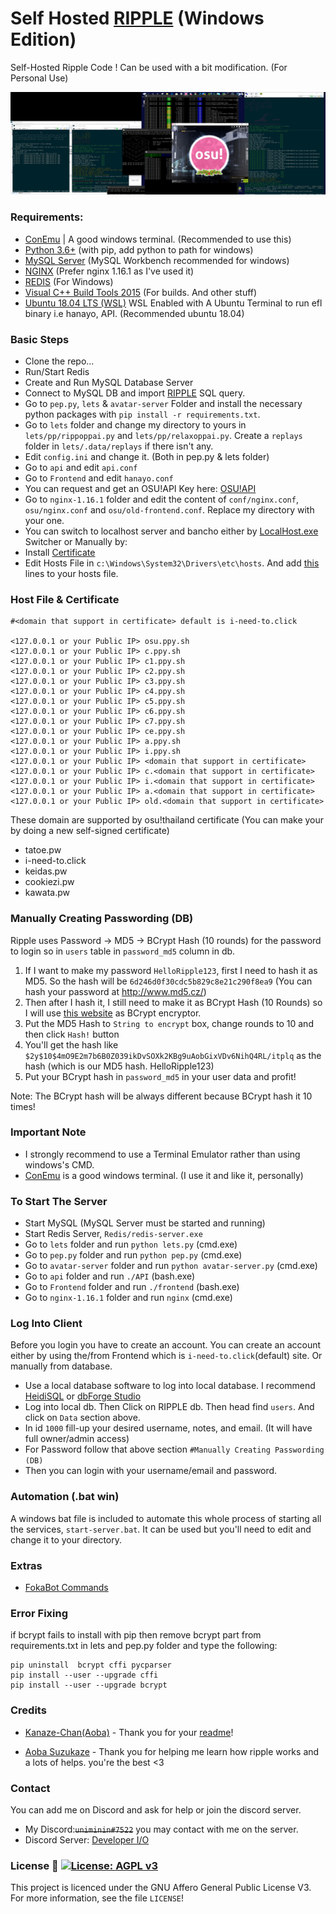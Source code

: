 # Self Hosted <a href=https://ripple.moe>RIPPLE</a> (Windows Edition)
Self-Hosted Ripple Code ! Can be used with a bit modification. (For Personal Use)

<p align="center">
  <img src="https://github.com/Uniminin/Light-Ripple-Windows/blob/master/WSL%20location/RIPPLE.PNG"/>
</p>

### Requirements:
* <a href=https://conemu.github.io>ConEmu</a> | A good windows terminal. (Recommended to use this)
* <a href=https://www.python.org/downloads/release/python-368>Python 3.6+</a> (with pip, add python to path for windows)
* <a href=https://dev.mysql.com/get/Downloads/MySQLInstaller/mysql-installer-web-community-8.0.18.0.msi>MySQL Server</a> (MySQL Workbench recommended for windows)
* <a href=http://nginx.org/en/download.html>NGINX</a> (Prefer nginx 1.16.1 as I've used it)
* <a href=https://github.com/tporadowski/redis/releases>REDIS</a> (For Windows)
* <a href="https://go.microsoft.com/fwlink/?LinkId=691126">Visual C++ Build Tools 2015</a> (For builds. And other stuff)
* <a href="https://www.microsoft.com/en-us/p/ubuntu-1804-lts/9n9tngvndl3q?activetab=pivot:overviewtab">Ubuntu 18.04 LTS (WSL)</a> WSL Enabled with A Ubuntu Terminal to run efl binary i.e hanayo, API. (Recommended ubuntu 18.04)

### Basic Steps
* Clone the repo...
* Run/Start Redis
* Create and Run MySQL Database Server
* Connect to MySQL DB and import <a href=https://github.com/Uniminin/Light-Ripple-Windows/blob/master/SQL/RIPPLE.sql>RIPPLE</a> SQL query.
* Go to `pep.py`, `lets` & `avatar-server` Folder and install the necessary python packages with `pip install -r requirements.txt`.
* Go to `lets` folder and change my directory to yours in `lets/pp/rippoppai.py` and `lets/pp/relaxoppai.py`. Create a `replays` folder in `lets/.data/replays` if there isn't any.
* Edit `config.ini` and change it. (Both in pep.py & lets folder)
* Go to `api` and edit `api.conf`
* Go to `Frontend` and edit `hanayo.conf`
* You can request and get an OSU!API Key here: <a href=https://old.ppy.sh>OSU!API</a>
* Go to `nginx-1.16.1` folder and edit the content of `conf/nginx.conf`, `osu/nginx.conf` and `osu/old-frontend.conf`. Replace my directory with your one.
* You can switch to localhost server and bancho either by <a href=https://github.com/Uniminin/Light-Ripple-Windows/blob/master/Switcher/LocalHost.exe>LocalHost.exe</a> Switcher or Manually by:
* Install <a href=https://github.com/Uniminin/Light-Ripple-Windows/blob/master/Certificate/cert.crt>Certificate</a>
* Edit Hosts File in `c:\Windows\System32\Drivers\etc\hosts`. And add <a href=https://raw.githubusercontent.com/Uniminin/Light-Ripple-Windows/master/Hosts/hosts.txt>this</a> lines to your hosts file.

### Host File & Certificate
```
#<domain that support in certificate> default is i-need-to.click

<127.0.0.1 or your Public IP> osu.ppy.sh
<127.0.0.1 or your Public IP> c.ppy.sh
<127.0.0.1 or your Public IP> c1.ppy.sh
<127.0.0.1 or your Public IP> c2.ppy.sh
<127.0.0.1 or your Public IP> c3.ppy.sh
<127.0.0.1 or your Public IP> c4.ppy.sh
<127.0.0.1 or your Public IP> c5.ppy.sh
<127.0.0.1 or your Public IP> c6.ppy.sh
<127.0.0.1 or your Public IP> c7.ppy.sh
<127.0.0.1 or your Public IP> ce.ppy.sh
<127.0.0.1 or your Public IP> a.ppy.sh
<127.0.0.1 or your Public IP> i.ppy.sh
<127.0.0.1 or your Public IP> <domain that support in certificate>
<127.0.0.1 or your Public IP> c.<domain that support in certificate>
<127.0.0.1 or your Public IP> i.<domain that support in certificate>
<127.0.0.1 or your Public IP> a.<domain that support in certificate>
<127.0.0.1 or your Public IP> old.<domain that support in certificate>
```

These domain are supported by osu!thailand certificate (You can make your by doing a new self-signed certificate)
- tatoe.pw
- i-need-to.click
- keidas.pw
- cookiezi.pw
- kawata.pw

### Manually Creating Passwording (DB)
Ripple uses Password -> MD5 -> BCrypt Hash (10 rounds) for the password to login so in `users` table in `password_md5` column in db.

1. If I want to make my password `HelloRipple123`, first I need to hash it as MD5. So the hash will be `6d246d0f30cdc5b829c8e21c290f8ea9` (You can hash your password at http://www.md5.cz/)
2. Then after I hash it, I still need to make it as BCrypt Hash (10 Rounds) so I will use <a href="https://bcrypt-generator.com/">this website</a> as BCrypt encryptor.
3. Put the MD5 Hash to `String to encrypt` box, change rounds to 10 and then click `Hash!` button
4. You'll get the hash like `$2y$10$4mO9E2m7b6B0Z039ikDvSOXk2KBg9uAobGixVDv6NihQ4RL/itplq` as the hash (which is our MD5 hash. HelloRipple123)
5. Put your BCrypt hash in `password_md5` in your user data and profit!

Note: The BCrypt hash will be always different because BCrypt hash it 10 times!

### Important Note
* I strongly recommend to use a Terminal Emulator rather than using windows's CMD.
* <a href=https://conemu.github.io>ConEmu</a> is a good windows terminal. (I use it and like it, personally)

### To Start The Server
* Start MySQL (MySQL Server must be started and running)
* Start Redis Server, `Redis/redis-server.exe`
* Go to `lets` folder and run `python lets.py` (cmd.exe)
* Go to `pep.py` folder and run `python pep.py` (cmd.exe)
* Go to `avatar-server` folder and run `python avatar-server.py` (cmd.exe)
* Go to `api` folder and run `./API` (bash.exe)
* Go to `Frontend` folder and run `./frontend` (bash.exe)
* Go to `nginx-1.16.1` folder and run `nginx` (cmd.exe)

### Log Into Client
Before you login you have to create an account. You can create an account either by using the/from Frontend which is `i-need-to.click`(default) site. Or manually from database.
* Use a local database software to log into local database. I recommend <a href=https://www.heidisql.com/download.php>HeidiSQL</a> or <a href=https://www.devart.com/dbforge/mysql/studio/download.html>dbForge Studio</a>
* Log into local db. Then Click on RIPPLE db. Then head find `users`. And click on `Data` section above.
* In id `1000` fill-up your desired username, notes, and email. (It will have full owner/admin access)
* For Password follow that above section `#Manually Creating Passwording (DB)`
* Then you can login with your username/email and password.

### Automation (.bat win)
A windows bat file is included to automate this whole process of starting all the services, `start-server.bat`. It can be used but you'll need to edit and change it to your directory.

### Extras
* <a href=https://ripple.moe/doc/fokabot>FokaBot Commands</a>

### Error Fixing
if bcrypt fails to install with pip then remove bcrypt part from requirements.txt in lets and pep.py folder and type the following:
```
pip uninstall  bcrypt cffi pycparser
pip install --user --upgrade cffi
pip install --user --upgrade bcrypt
```


### Credits
* <a href=https://github.com/Kanaze-chan>Kanaze-Chan(Aoba)</a> - Thank you for your <a href=https://github.com/Kanaze-chan/readme>readme</a>!

* <a href=https://github.com/Hazuki-san>Aoba Suzukaze</a> - Thank you for helping me learn how ripple works and a lots of helps. you're the best <3 


### Contact
You can add me on Discord and ask for help or join the discord server.
* My Discord:~~`uniminin#7522`~~ you may contact with me on the server.
* Discord Server: <a href=https://discord.gg/bA8pDFX>Developer I/O</a>

### License :scroll: [![License: AGPL v3](https://img.shields.io/badge/License-AGPL%20v3-blue.svg)](https://www.gnu.org/licenses/agpl-3.0)
This project is licenced under the GNU Affero General Public License V3. For more information, see the file `LICENSE`!
